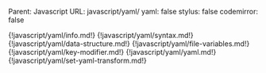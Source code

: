 Parent: Javascript
URL: javascript/yaml/
yaml: false
stylus: false
codemirror: false

{!javascript/yaml/info.md!}
{!javascript/yaml/syntax.md!}
{!javascript/yaml/data-structure.md!}
{!javascript/yaml/file-variables.md!}
{!javascript/yaml/key-modifier.md!}
{!javascript/yaml/yaml.md!}
{!javascript/yaml/set-yaml-transform.md!}

